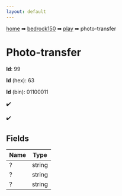 ```yaml
---
layout: default
---
```


[home](/) ➡ [bedrock150](/protocol/bedrock150) ➡ [play](/protocol/bedrock150/play) ➡ photo-transfer

# Photo-transfer

**Id**: 99

**Id** (hex): 63

**Id** (bin): 01100011

✔️

✔️

## Fields

Name | Type
---|---
? | string
? | string
? | string

